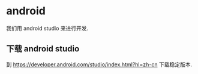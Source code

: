 # android

我们用 android studio 来进行开发.

## 下载 android studio 

到 https://developer.android.com/studio/index.html?hl=zh-cn 下载稳定版本.

